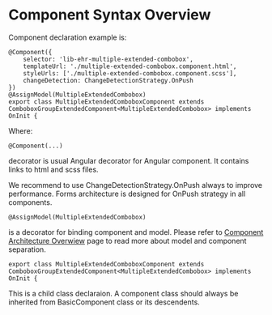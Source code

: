 # Component Syntax Overview

Component declaration example is:

```text
@Component({
    selector: 'lib-ehr-multiple-extended-combobox',
    templateUrl: './multiple-extended-combobox.component.html',
    styleUrls: ['./multiple-extended-combobox.component.scss'],
    changeDetection: ChangeDetectionStrategy.OnPush
})
@AssignModel(MultipleExtendedCombobox)
export class MultipleExtendedComboboxComponent extends ComboboxGroupExtendedComponent<MultipleExtendedCombobox> implements OnInit {
```

Where:

```text
@Component(...)
```

decorator is usual Angular decorator for Angular component. It contains links to html and scss files. 

We recommend to use ChangeDetectionStrategy.OnPush always to improve performance. Forms architecture is designed for OnPush strategy in all components.

```text
@AssignModel(MultipleExtendedCombobox)
```

is a decorator for binding component and model. Please refer to [Component Architecture Overwiew](component-architecture-overwiew.md) page to read more about model and component separation.



```text
export class MultipleExtendedComboboxComponent extends ComboboxGroupExtendedComponent<MultipleExtendedCombobox> implements OnInit {
```

This is a child class declaraion. A component class should always be inherited from BasicComponent class or its descendents.





